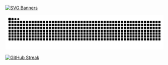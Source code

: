[![SVG Banners](https://svg-banners.vercel.app/api?type=typeWriter&text1=Hacker%20Typer%20👨‍💻&width=800&height=400)]()


<picture>
  <source media="(prefers-color-scheme: dark)" srcset="https://raw.githubusercontent.com/Nunchakus888/Nunchakus888/output/github-contribution-grid-snake-dark.svg">
  <source media="(prefers-color-scheme: light)" srcset="https://raw.githubusercontent.com/Nunchakus888/Nunchakus888/output/github-contribution-grid-snake.svg">
  <img alt="github contribution grid snake animation" src="https://raw.githubusercontent.com/Nunchakus888/Nunchakus888/output/github-contribution-grid-snake.svg">
</picture>


[![GitHub Streak](https://streak-stats.demolab.com?user=Nunchakus888&theme=transparent&hide_border=true&card_width=1080)]()



[//]: # ([![GitHub WidgetBox]&#40;https://github-widgetbox.vercel.app/api/skills?languages=js,ts,java,python,html,css,dart,go,bash,xml,json,yaml,postgresql,mysql,solidity,sass,graphql,markdown&includeNames=true&#41;]&#40;&#41;)

[//]: # ([![GitHub WidgetBox]&#40;https://github-widgetbox.vercel.app/api/skills?frameworks=vue,react,nuxt,next,django,flutter,electron,bootstrap,nest,tailwind,windi,express,svelte,angular,ionic&includeNames=true&#41;]&#40;&#41;)


<!--
**Nunchakus888/Nunchakus888** is a ✨ _special_ ✨ repository because its `README.md` (this file) appears on your GitHub profile.

Here are some ideas to get you started:

- 🔭 I’m currently working on ...
- 🌱 I’m currently learning ...
- 👯 I’m looking to collaborate on ...
- 🤔 I’m looking for help with ...
- 💬 Ask me about ...
- 📫 How to reach me: ...
- 😄 Pronouns: ...
- ⚡ Fun fact: ...
-->
